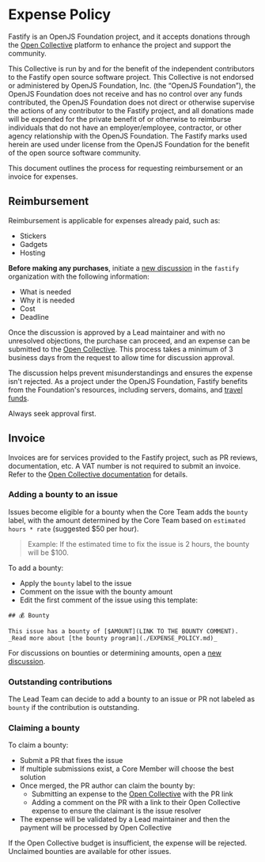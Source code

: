 # Expense Policy

Fastify is an OpenJS Foundation project, and it accepts donations through the
[Open Collective](https://opencollective.com/fastify/) platform to enhance the project and support the community.

This Collective is run by and for the benefit of the independent contributors to the Fastify open source software project.
This Collective is not endorsed or administered by OpenJS Foundation, Inc. (the “OpenJS Foundation”),
the OpenJS Foundation does not receive and has no control over any funds contributed, the OpenJS Foundation
does not direct or otherwise supervise the actions of any contributor to the Fastify project,
and all donations made will be expended for the private benefit of or otherwise to reimburse individuals
that do not have an employer/employee, contractor, or other agency relationship with the OpenJS Foundation.
The Fastify marks used herein are used under license from the OpenJS Foundation for the benefit of the open source software community.

This document outlines the process for requesting reimbursement or an invoice for expenses.

## Reimbursement

Reimbursement is applicable for expenses already paid, such as:

- Stickers
- Gadgets
- Hosting

**Before making any purchases**, initiate a [new discussion](https://github.com/orgs/fastify/discussions) in the `fastify` organization with the following information:

- What is needed
- Why it is needed
- Cost
- Deadline

Once the discussion is approved by a Lead maintainer and with no unresolved objections,
the purchase can proceed, and an expense can be submitted to the [Open Collective][submit].
This process takes a minimum of 3 business days from the request to allow time for discussion approval.

The discussion helps prevent misunderstandings and ensures the expense isn't rejected.
As a project under the OpenJS Foundation, Fastify benefits from the Foundation's resources,
including servers, domains, and [travel funds](https://github.com/openjs-foundation/community-fund/tree/main/programs/travel-fund).

Always seek approval first.

## Invoice

Invoices are for services provided to the Fastify project, such as PR reviews, documentation, etc.
A VAT number is not required to submit an invoice.
Refer to the [Open Collective documentation][openc_docs] for details.

### Adding a bounty to an issue

Issues become eligible for a bounty when the Core Team adds the `bounty` label,
with the amount determined by the Core Team based on `estimated hours * rate` (suggested $50 per hour).

> Example: If the estimated time to fix the issue is 2 hours, the bounty will be $100.

To add a bounty:

- Apply the `bounty` label to the issue
- Comment on the issue with the bounty amount
- Edit the first comment of the issue using this template:

```
## 💰 Bounty

This issue has a bounty of [$AMOUNT](LINK TO THE BOUNTY COMMENT).
_Read more about [the bounty program](./EXPENSE_POLICY.md)_
```

For discussions on bounties or determining amounts, open a [new discussion](https://github.com/orgs/fastify/discussions/new?category=bounty).

### Outstanding contributions

The Lead Team can decide to add a bounty to an issue or PR not labeled as `bounty` if the contribution is outstanding.

### Claiming a bounty

To claim a bounty:

- Submit a PR that fixes the issue
- If multiple submissions exist, a Core Member will choose the best solution
- Once merged, the PR author can claim the bounty by:
  - Submitting an expense to the [Open Collective][submit] with the PR link
  - Adding a comment on the PR with a link to their Open Collective expense to ensure the claimant is the issue resolver
- The expense will be validated by a Lead maintainer and then the payment will be processed by Open Collective

If the Open Collective budget is insufficient, the expense will be rejected.  
Unclaimed bounties are available for other issues.

[submit]: https://opencollective.com/fastify/expenses/new
[openc_docs]: https://docs.oscollective.org/how-it-works/basics/invoice-and-reimbursement-examples